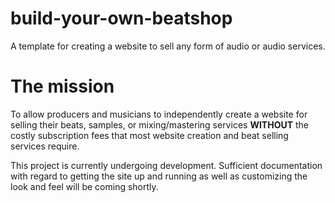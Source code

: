 # build-your-own-beatshop

A template for creating a website to sell any form of audio or audio services.

# The mission

To allow producers and musicians to independently create a website for selling their beats, samples, or mixing/mastering services **WITHOUT** the costly subscription fees that most website creation and beat selling services require.

This project is currently undergoing development. Sufficient documentation with regard to getting the site up and running as well as customizing the look and feel will be coming shortly.
